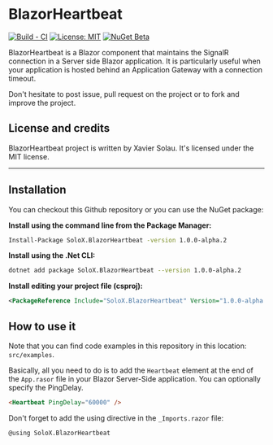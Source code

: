 
# BlazorHeartbeat
[![Build - CI](https://github.com/xaviersolau/BlazorHeartbeat/workflows/Build%20-%20CI/badge.svg)](https://github.com/xaviersolau/BlazorHeartbeat/actions?query=workflow%3A%22Build+-+CI%22)
[![License: MIT](https://img.shields.io/badge/License-MIT-blue.svg)](LICENSE)
[![NuGet Beta](https://img.shields.io/nuget/vpre/SoloX.BlazorHeartbeat.svg)](https://www.nuget.org/packages/SoloX.BlazorHeartbeat)

BlazorHeartbeat is a Blazor component that maintains the SignalR connection in a Server side Blazor application.
It is particularly useful when your application is hosted behind an Application Gateway with a connection timeout.

Don't hesitate to post issue, pull request on the project or to fork and improve the project.

## License and credits

BlazorHeartbeat project is written by Xavier Solau. It's licensed under the MIT license.

 * * *

## Installation

You can checkout this Github repository or you can use the NuGet package:

**Install using the command line from the Package Manager:**
```bash
Install-Package SoloX.BlazorHeartbeat -version 1.0.0-alpha.2
```

**Install using the .Net CLI:**
```bash
dotnet add package SoloX.BlazorHeartbeat --version 1.0.0-alpha.2
```

**Install editing your project file (csproj):**
```xml
<PackageReference Include="SoloX.BlazorHeartbeat" Version="1.0.0-alpha.2" />
```

## How to use it

Note that you can find code examples in this repository in this location: `src/examples`.

Basically, all you need to do is to add the `Heartbeat` element at the end of the `App.rasor`
file in your Blazor Server-Side application.
You can optionally specify the PingDelay.

```html
<Heartbeat PingDelay="60000" />
```

Don't forget to add the using directive in the `_Imports.razor` file:

```razor
@using SoloX.BlazorHeartbeat
```
